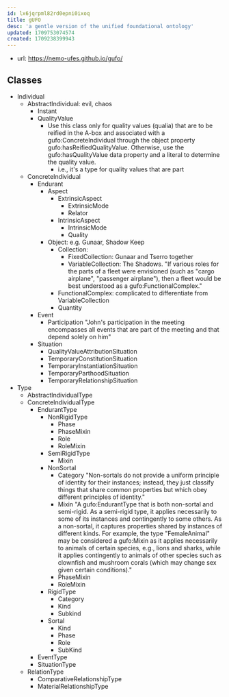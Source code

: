 ```yaml
---
id: lx6jqrpml82rd0epni0ixoq
title: gUFO
desc: 'a gentle version of the unified foundational ontology'
updated: 1709753074574
created: 1709238399943
---
```


- url: https://nemo-ufes.github.io/gufo/

## Classes

- Individual
  - AbstractIndividual: evil, chaos
    - Instant
    - QualityValue 
      - Use this class only for quality values (qualia) that are to be reified in the A-box and associated with a gufo:ConcreteIndividual through the object property gufo:hasReifiedQualityValue. Otherwise, use the gufo:hasQualityValue data property and a literal to determine the quality value.
        - i.e., it's a type for quality values that are part
  - ConcreteIndividual
    - Endurant
      - Aspect
        - ExtrinsicAspect
          - ExtrinsicMode
          - Relator
        - IntrinsicAspect
          - IntrinsicMode
          - Quality
      - Object: e.g. Gunaar, Shadow Keep
        - Collection: 
          - FixedCollection: Gunaar and Tserro together
          - VariableCollection: The Shadows. "If various roles for the parts of a fleet were envisioned (such as "cargo airplane", "passenger airplane"), then a fleet would be best understood as a gufo:FunctionalComplex."
        - FunctionalComplex: complicated to differentiate from VariableCollection
        - Quantity
    - Event
      - Participation "John's participation in the meeting encompasses all events that are part of the meeting and that depend solely on him"
    - Situation
      - QualityValueAttributionSituation
      - TemporaryConstitutionSituation
      - TemporaryInstantiationSituation
      - TemporaryParthoodSituation
      - TemporaryRelationshipSituation
- Type
  - AbstractIndividualType
  - ConcreteIndividualType
    - EndurantType
      - NonRigidType
        - Phase
        - PhaseMixin
        - Role
        - RoleMixin
      - SemiRigidType
        - Mixin
      - NonSortal
        - Category "Non-sortals do not provide a uniform principle of identity for their instances; instead, they just classify things that share common properties but which obey different principles of identity."
        - Mixin "A gufo:EndurantType that is both non-sortal and semi-rigid. As a semi-rigid type, it applies necessarily to some of its instances and contingently to some others. As a non-sortal, it captures properties shared by instances of different kinds. For example, the type "FemaleAnimal" may be considered a gufo:Mixin as it applies necessarily to animals of certain species, e.g., lions and sharks, while it applies contingently to animals of other species such as clownfish and mushroom corals (which may change sex given certain conditions)."
        - PhaseMixin
        - RoleMixin
      - RigidType
        - Category
        - Kind
        - Subkind
      - Sortal
        - Kind
        - Phase
        - Role
        - SubKind
    - EventType
    - SituationType
  - RelationType
    - ComparativeRelationshipType
    - MaterialRelationshipType

